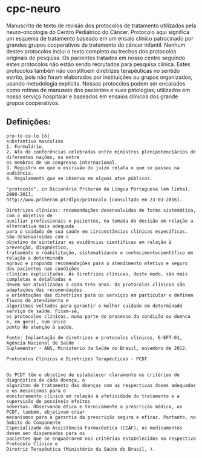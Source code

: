 # cpc-neuro

Manuscrito de texto de revisão dos protocolos de tratamento utilizados pela neuro-oncologia do Centro Pediátrico do Câncer. Protocolo aqui significa um esquema de tratamento baseado em um ensaio clínico patrocinado por grandes grupos cooperativos de tratamento do câncer infantil. Nenhum destes protocolos inclui o texto completo ou trechos dos protocolos originais de pesquisa. Os pacientes tratados em nosso centro seguindo estes protocolos não estão sendo recrutados para pesquisa clínica. Estes protocolos também não constituem diretrizes terapêuticas no sentido estrito, pois não foram elaborados por instituições ou grupos organizados, usando metodologia explícita. Nossos protocolos podem ser encarados como rotinas de manuseio dos pacientes e suas patologias, utilizados em nosso serviço hospitalar e baseados em ensaios clínicos dos grande grupos cooperativos. 

## Definições:
```
pro·to·co·lo |ó| 
substantivo masculino
1. Formulário.
2. Ata de conferências celebradas entre ministros plenipotenciários de diferentes nações, ou entre 
os membros de um congresso internacional.
3. Registro em que o escrivão do juízo relata o que se passou na audiência.
4. Regulamento que se observa em alguns atos públicos.

"protocolo", in Dicionário Priberam da Língua Portuguesa [em linha], 2008-2013, 
http://www.priberam.pt/dlpo/protocolo [consultado em 23-03-2016].

```
```
Diretrizes clínicas: recomendações desenvolvidas de forma sistemática, com o objetivo de
auxiliar profissionais e pacientes, na tomada de decisão em relação a alternativa mais adequada
para o cuidado de sua saúde em circunstâncias clínicas específicas. São desenvolvidas com o 
objetivo de sintetizar as evidências científicas em relação à prevenção, diagnóstico, 
tratamento e reabilitação, sistematizando o conhecimentocientífico em relação a determinado 
agravo e propondo recomendações para o atendimento efetivo e seguro dos pacientes nas condições 
clínicas explicitadas. As diretrizes clínicas, deste modo, são mais completas e detalhadas e 
devem ser atualizadas a cada três anos. Os protocolos clínicos são adaptações das recomendações 
e orientações das diretrizes para os serviços em particular e definem fluxos de atendimento e 
algoritmos voltados para garantir o melhor cuidado em determinado serviço de saúde. Fixam-se, 
os protocolos clínicos, numa parte do processo da condição ou doenca e, em geral, num único 
ponto de atenção à saúde. 

Fonte: Implantação de diretrizes e protocolos clínicos, E-EFT-01, Agência Nacional de Saúde 
Suplementar - ANS, Ministerio da Saúde do Brasil, novembro de 2012.

```
```
Protocolos Clínicos e Diretrizes Terapêuticas - PCDT


Os PCDT têm o objetivo de estabelecer claramente os critérios de diagnóstico de cada doença, o 
algoritmo de tratamento das doenças com as respectivas doses adequadas e os mecanismos para o 
monitoramento clínico em relação à efetividade do tratamento e a supervisão de possíveis efeitos 
adversos. Observando ética e tecnicamente a prescrição médica, os PCDT, também, objetivam criar 
mecanismos para a garantia da prescrição segura e eficaz. Portanto, no âmbito do Componente 
Especializado da Assistência Farmacêutica (CEAF), os medicamentos devem ser dispensados para os 
pacientes que se enquadrarem nos critérios estabelecidos no respectivo Protocolo Clínico e 
Diretriz Terapêutica (Ministério da Saúde do Brasil, ).

```
